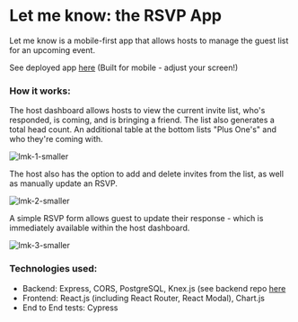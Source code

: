 # Let me know: the RSVP App

Let me know is a mobile-first app that allows hosts to manage the guest list for an upcoming event. 

See deployed app [here](https://letmeknow-csm.herokuapp.com/) (Built for mobile - adjust your screen!)

### How it works:
The host dashboard allows hosts to view the current invite list, who's responded, is coming, and is bringing a friend. The list also generates a total head count.  An additional table at the bottom lists "Plus One's" and who they're coming with.

  ![lmk-1-smaller](https://user-images.githubusercontent.com/31423437/36393894-d1aff2be-156e-11e8-80cb-742a8feda9dd.gif)
  
  The host also has the option to add and delete invites from the list, as well as manually update an RSVP.
  
  ![lmk-2-smaller](https://user-images.githubusercontent.com/31423437/36393928-ff8107c8-156e-11e8-855c-37a465f8e837.gif)

A simple RSVP form allows guest to update their response - which is immediately available within the host dashboard.

![lmk-3-smaller](https://user-images.githubusercontent.com/31423437/36393977-45d9d006-156f-11e8-905e-b2bbcdc95d3b.gif)


### Technologies used:
- Backend: Express, CORS, PostgreSQL, Knex.js (see backend repo [here](https://github.com/CarolynSM/LetMeKnow_Backend)
- Frontend: React.js (including React Router, React Modal), Chart.js
- End to End tests: Cypress


